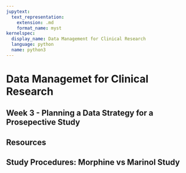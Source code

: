 ```yaml
---
jupytext:
  text_representation:
    extension: .md
    format_name: myst
kernelspec:
  display_name: Data Management for Clinical Research 
  language: python
  name: python3
---
```


# Data Managemet for Clinical Research #

## Week 3 - Planning a Data Strategy for a Prosepective Study 

## Resources

## Study Procedures: Morphine vs Marinol Study
## 


